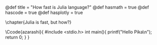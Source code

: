 @def title = "How fast is Julia language?"
@def hasmath = true
@def hascode = true
@def hasplotly = true

\chapter{Julia is fast, but how?}

\Ccode{azarashi}{
#include <stdio.h>
int main(){
    printf("Hello Pika\n");
return 0;
}
}

